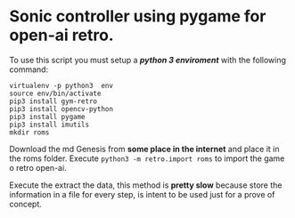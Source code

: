 # Sonic controller using pygame for open-ai retro.

To use this script you must setup a ***python 3 enviroment*** with the following command:

```
virtualenv -p python3  env
source env/bin/activate
pip3 install gym-retro
pip3 install opencv-python
pip3 install pygame
pip3 install imutils
mkdir roms
```

Download the md Genesis from **some place in the internet** and place it in the roms folder.
Execute ```python3 -m retro.import roms``` to import the game o retro open-ai.

Execute the extract the data, this method is **pretty slow** because store the information in a file for every step, is intent to be used just for a prove of concept.




